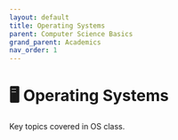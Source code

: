 ```yaml
---
layout: default
title: Operating Systems
parent: Computer Science Basics
grand_parent: Academics
nav_order: 1
---
```

# 🖥️ Operating Systems

Key topics covered in OS class.
